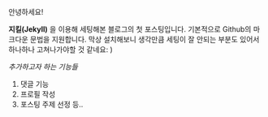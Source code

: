 안녕하세요!

**지킬(Jekyll)** 을 이용해 세팅해본 블로그의 첫 포스팅입니다.
기본적으로 Github의 마크다운 문법을 지원합니다. 막상 설치해보니 생각만큼 세팅이 잘 안되는 부분도 있어서 하나하나 고쳐나가야할 것 같네요: )

*추가하고자 하는 기능들*

1. 댓글 기능
2. 프로필 작성
3. 포스팅 주제 선정 등..
